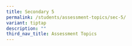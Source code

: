 ```yaml
---
title: Secondary 5
permalink: /students/assessment-topics/sec-5/
variant: tiptap
description: ""
third_nav_title: Assessment Topics
---
```

<p></p>